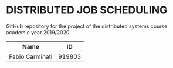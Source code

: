 # DISTRIBUTED JOB SCHEDULING

GitHub repository for the project of the distributed systems course academic year 2019/2020

| Name |ID|
|---|---|
|Fabio Carminati|919803|
